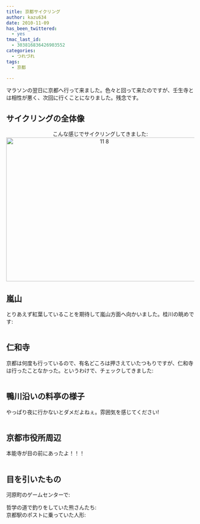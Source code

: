 ```yaml
---
title: 京都サイクリング
author: kazu634
date: 2010-11-09
has_been_twittered:
  - yes
tmac_last_id:
  - 303816836426903552
categories:
  - つれづれ
tags:
  - 京都

---
```

<div class="pp_items">
<div class="pp_item">
<p>
      マラソンの翌日に京都へ行って来ました。色々と回って来たのですが、壬生寺とは相性が悪く、次回に行くことになりました。残念です。
</p>
    
<p>
<!--more-->
</p>
    
<h2>
      サイクリングの全体像
</h2>
    
<p style="text-align: center;">
      こんな感じでサイクリングしてきました:<br /> <a href="http://blog.kazu634.com/2010/11/09/%e4%ba%ac%e9%83%bd%e3%82%b5%e3%82%a4%e3%82%af%e3%83%aa%e3%83%b3%e3%82%b0/11-8/" onclick="__gaTracker('send', 'event', 'outbound-article', 'http://blog.kazu634.com/2010/11/09/%e4%ba%ac%e9%83%bd%e3%82%b5%e3%82%a4%e3%82%af%e3%83%aa%e3%83%b3%e3%82%b0/11-8/', '');" title='11 8'><img width="510" height="385" src="http://blog.kazu634.com/wp-content/uploads/2012/06/11-8.jpg" class="attachment-large aligncenter wp-image-833" alt="11 8" title="11 8" srcset="http://blog.kazu634.com/wp-content/uploads/2012/06/11-8-300x227.jpg 300w, http://blog.kazu634.com/wp-content/uploads/2012/06/11-8.jpg 732w" sizes="(max-width: 510px) 100vw, 510px" /></a>
</p>
    
<h2>
      嵐山
</h2>
    
<p>
      とりあえず紅葉していることを期待して嵐山方面へ向かいました。桂川の眺めです:
</p>
    
<div style="text-align: center;">
<img src="http://static.pixelpipe.com/eae22e51-1c54-4bdf-a346-7e60b6c7ed7e_b.jpg" alt="" />
</div>
    
<div style="text-align: center;">
<img src="http://static.pixelpipe.com/520300a1-29e9-497c-ae50-eecf66f3c518_b.jpg" alt="" />
</div>
    
<h2>
      仁和寺
</h2>
    
<p>
      京都は何度も行っているので、有名どころは押さえていたつもりですが、仁和寺は行ったことなかった。というわけで、チェックしてきました:
</p>
    
<div style="text-align: center;">
<img src="http://static.pixelpipe.com/c3131a0f-caf5-4043-ad95-e2bf3b8dd8a4_b.jpg" alt="" />
</div>
    
<div style="text-align: center;">
<img src="http://static.pixelpipe.com/53a869ce-e54f-485a-9306-a743346f12be_b.jpg" alt="" />
</div>
    
<div style="text-align: center;">
<img src="http://static.pixelpipe.com/7e31b5c0-68da-40db-b064-dbeabc5510f2_b.jpg" alt="" />
</div>
    
<h2>
      鴨川沿いの料亭の様子
</h2>
    
<p>
      やっぱり夜に行かないとダメだよねぇ。雰囲気を感じてください!
</p>
</div>
  
<div class="pp_item" style="text-align: center;">
<img style="max-width: 100%;" src="http://static.pixelpipe.com/a79656de-58c7-4bc6-86b0-fd618c87d5cb_b.jpg" alt="" />
</div>
  
<h2 class="pp_item">
    京都市役所周辺
</h2>
  
<p>
    本能寺が目の前にあったよ！！！
</p>
  
<div class="pp_item" style="text-align: center;">
<img style="max-width: 100%;" src="http://static.pixelpipe.com/2d329531-7d35-403c-8b82-a55dc4801afc_b.jpg" alt="" />
</div>
  
<div class="pp_item" style="text-align: center;">
<img style="max-width: 100%;" src="http://static.pixelpipe.com/f332d39e-0980-45a9-afa1-130a3b19c71d_b.jpg" alt="" />
</div>
  
<h2 class="pp_item">
    目を引いたもの
</h2>
  
<p>
    河原町のゲームセンターで:
</p>
  
<div class="pp_item" style="text-align: center;">
<img style="max-width: 100%;" src="http://static.pixelpipe.com/f3e9e066-b52c-416f-84bc-d8fa54ac3246_b.jpg" alt="" />
</div>
  
<div class="pp_item">
    哲学の道で釣りをしていた熊さんたち:
</div>
  
<div class="pp_item" style="text-align: center;">
<img style="max-width: 100%;" src="http://static.pixelpipe.com/0194933a-2cb5-4897-a547-b3aab6ed803f_b.jpg" alt="" />
</div>
  
<div class="pp_item">
    京都駅のポストに乗っていた人形:
</div>
  
<p style="text-align: center;">
<img class="aligncenter" style="max-width: 100%;" src="http://static.pixelpipe.com/a50d2e6d-22a0-4193-a6e9-38b429e5ee00_b.jpg" alt="" />
</p>
</div>
